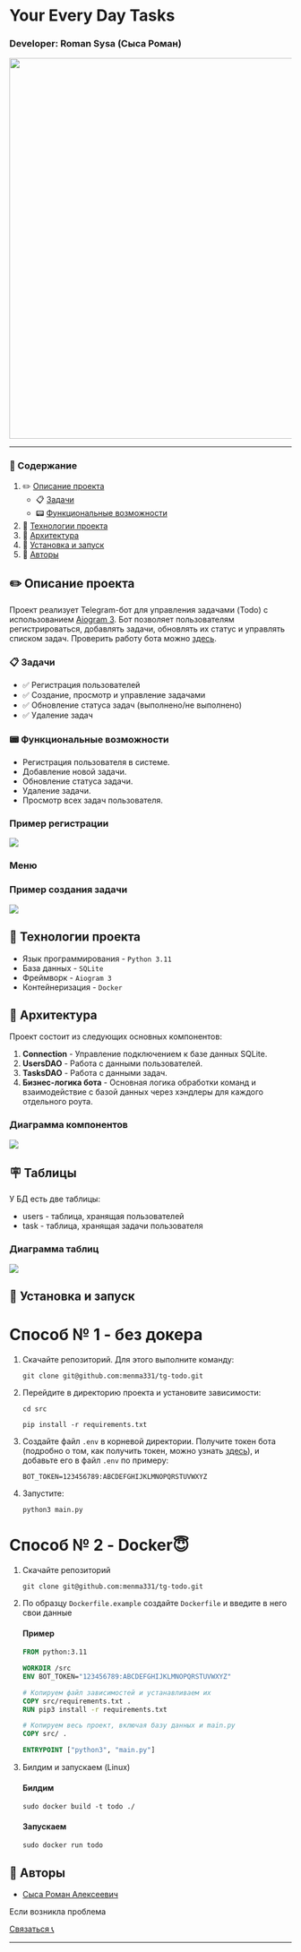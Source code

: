 # Your Every Day Tasks

### Developer: Roman Sysa (Сыса Роман)

<img src="readme/logo_tg_bot.jpg" width=720 height=680>

---

### 📃 Содержание

1. ✏️ [Описание проекта](#project_desc)
    - 📋 [Задачи](#goals)
    - 📟 [Функциональные возможности](#func_abilities)
2. 📱 [Технологии проекта](#project_technologies)
3. 📐 [Архитектура](#architecture)
4. 🔌 [Установка и запуск](#installation_and_launch)
5. 🧙 [Авторы](#authors)
   <a name="project_desc"></a>

## ✏️ Описание проекта ##

Проект реализует Telegram-бот для управления задачами (Todo) с
использованием <a href="https://docs.aiogram.dev/en/latest/">Aiogram 3</a>. Бот позволяет пользователям
регистрироваться, добавлять задачи, обновлять их статус и управлять списком задач. Проверить работу бота
можно <a href="https://t.me/maxbitsolution_todo_bot">здесь</a>.

<a name="goals"></a>

### 📋 Задачи ###

<ul>
   <li>✅ Регистрация пользователей</li>
   <li>✅ Создание, просмотр и управление задачами</li>
   <li>✅ Обновление статуса задач (выполнено/не выполнено)</li>
   <li>✅ Удаление задач</li>
</ul>

<a name="func_abilities"></a>

### 📟 Функциональные возможности ###

- Регистрация пользователя в системе.
- Добавление новой задачи.
- Обновление статуса задачи.
- Удаление задачи.
- Просмотр всех задач пользователя.

### Пример регистрации
<img src="readme/prev_registration.png">

### Меню

### Пример создания задачи
<img src="readme/prev_task_manager.png">


<a name="project_technologies"></a>

## 📱 Технологии проекта ##

- Язык программирования - `Python 3.11`
- База данных - `SQLite`
- Фреймворк - `Aiogram 3`
- Контейнеризация - `Docker`

<a name="architecture"></a>

## 📐 Архитектура ##

Проект состоит из следующих основных компонентов:

1. **Connection** - Управление подключением к базе данных SQLite.
2. **UsersDAO** - Работа с данными пользователей.
3. **TasksDAO** - Работа с данными задач.
4. **Бизнес-логика бота** - Основная логика обработки команд и взаимодействие с базой данных через хэндлеры для каждого
   отдельного роута.

### Диаграмма компонентов

<img src="readme/components_diagram.png">

## 🪧 Таблицы

У БД есть две таблицы:
<ul>
<li> users - таблица, хранящая пользователей</li>
<li> task - таблица, хранящая задачи пользователя</li>
</ul>

### Диаграмма таблиц

<img src="readme/db_diagram.png">


<a name="installation_and_launch"></a>

## 🔌 Установка и запуск ##

# Способ № 1 - без докера

1. Скачайте репозиторий. Для этого выполните команду:
   ```commandline
   git clone git@github.com:menma331/tg-todo.git
   ```

2. Перейдите в директорию проекта и установите зависимости:

   ```commandline
   cd src
   ```

   ```commandline
   pip install -r requirements.txt
   ```

3. Создайте файл `.env` в корневой директории. Получите токен бота (подробно о том, как получить токен, можно
   узнать <a href="https://core.telegram.org/bots">здесь</a>), и добавьте его в файл `.env` по примеру:

   ```commandline
   BOT_TOKEN=123456789:ABCDEFGHIJKLMNOPQRSTUVWXYZ
   ```

4. Запустите:
   ```commandline
   python3 main.py
   ```

# Способ № 2 - Docker😇

1. Скачайте репозиторий
   ```commandline
   git clone git@github.com:menma331/tg-todo.git
   ```
2. По образцу `Dockerfile.example` создайте `Dockerfile` и введите в него свои данные
   #### Пример
   ```dockerfile
   FROM python:3.11
   
   WORKDIR /src
   ENV BOT_TOKEN="123456789:ABCDEFGHIJKLMNOPQRSTUVWXYZ"
   
   # Копируем файл зависимостей и устанавливаем их
   COPY src/requirements.txt .
   RUN pip3 install -r requirements.txt
   
   # Копируем весь проект, включая базу данных и main.py
   COPY src/ .
   
   ENTRYPOINT ["python3", "main.py"]

   ```
3. Билдим и запускаем (Linux)
   #### Билдим
   ```commandline
   sudo docker build -t todo ./
   ```
   #### Запускаем
   ```commandline
   sudo docker run todo
   ```

<a name="authors"></a>

## 🧙‍️ Авторы

- [Сыса Роман Алексеевич](https://github.com/menma331)

Если возникла проблема

<a href="https://t.me/azirafiele">Связаться 📞</a>

--- 
 
